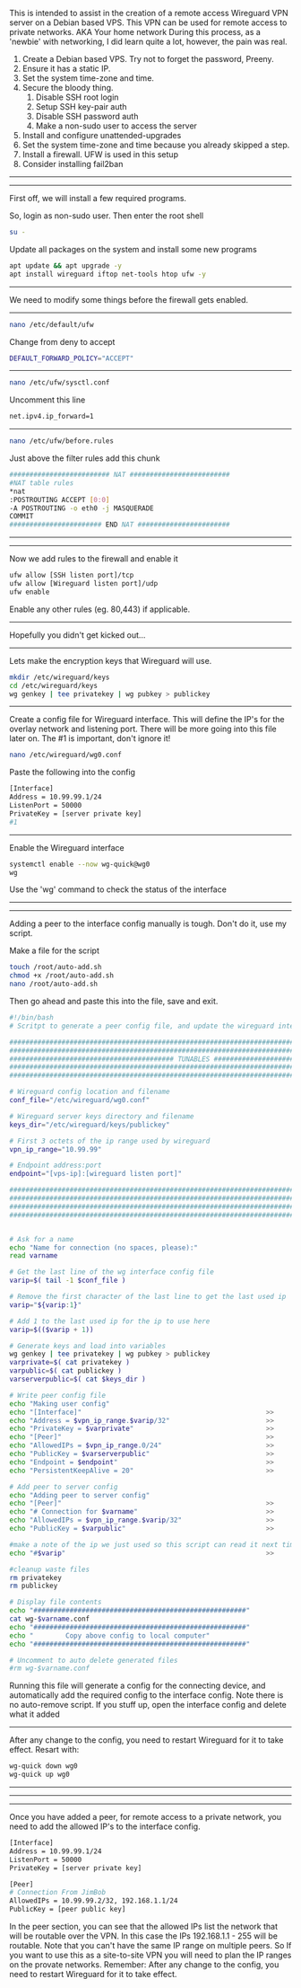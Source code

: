This is intended to assist in the creation of a remote access Wireguard VPN server on a Debian based VPS.
This VPN can be used for remote access to private networks. AKA Your home network
During this process, as a 'newbie' with networking, I did learn quite a lot, however, the pain was real.


1. Create a Debian based VPS. Try not to forget the password, Preeny.
2. Ensure it has a static IP.
3. Set the system time-zone and time.
4. Secure the bloody thing.
	1. Disable SSH root login
	2. Setup SSH key-pair auth
	3. Disable SSH password auth
	4. Make a non-sudo user to access the server
5. Install and configure unattended-upgrades
6. Set the system time-zone and time because you already skipped a step.
7. Install a firewall. UFW is used in this setup
8. Consider installing fail2ban


***
***
First off, we will install a few required programs.

So, login as non-sudo user. Then enter the root shell
```bash
su -
```

Update all packages on the system and install some new programs
```bash
apt update && apt upgrade -y
apt install wireguard iftop net-tools htop ufw -y
```

***
We need to modify some things before the firewall gets enabled.
***

```bash
nano /etc/default/ufw
```

Change from deny to accept
```bash
DEFAULT_FORWARD_POLICY="ACCEPT"
```

***

```bash
nano /etc/ufw/sysctl.conf
```

Uncomment this line
```bash
net.ipv4.ip_forward=1
```

***

```bash
nano /etc/ufw/before.rules
```

Just above the filter rules add this chunk

```bash	
######################### NAT #########################
#NAT table rules
*nat
:POSTROUTING ACCEPT [0:0]
-A POSTROUTING -o eth0 -j MASQUERADE
COMMIT
####################### END NAT #######################	
```

***
***

Now we add rules to the firewall and enable it
```bash
ufw allow [SSH listen port]/tcp
ufw allow [Wireguard listen port]/udp
ufw enable
```
Enable any other rules (eg. 80,443) if applicable.

***
Hopefully you didn't get kicked out...
***

Lets make the encryption keys that Wireguard will use.
```bash
mkdir /etc/wireguard/keys
cd /etc/wireguard/keys
wg genkey | tee privatekey | wg pubkey > publickey
```
***
Create a config file for Wireguard interface. This will define the IP's for the overlay network and listening port. There will be more going into this file later on. The #1 is important, don't ignore it!

```bash
nano /etc/wireguard/wg0.conf
```

Paste the following into the config

```bash
[Interface]
Address = 10.99.99.1/24
ListenPort = 50000
PrivateKey = [server private key]
#1
```
***

Enable the Wireguard interface
```bash
systemctl enable --now wg-quick@wg0
wg
```
Use the 'wg' command to check the status of the interface
***
***
Adding a peer to the interface config manually is tough. Don't do it, use my script.

Make a file for the script
```bash
touch /root/auto-add.sh
chmod +x /root/auto-add.sh
nano /root/auto-add.sh
```
Then go ahead and paste this into the file, save and exit.
```bash
#!/bin/bash
# Scritpt to generate a peer config file, and update the wireguard interface config file

############################################################################################
############################################################################################
######################################### TUNABLES #########################################
############################################################################################
############################################################################################

# Wireguard config location and filename
conf_file="/etc/wireguard/wg0.conf"

# Wireguard server keys directory and filename
keys_dir="/etc/wireguard/keys/publickey"

# First 3 octets of the ip range used by wireguard
vpn_ip_range="10.99.99"

# Endpoint address:port
endpoint="[vps-ip]:[wireguard listen port]"

############################################################################################
############################################################################################
############################################################################################
############################################################################################


# Ask for a name
echo "Name for connection (no spaces, please):"
read varname

# Get the last line of the wg interface config file
varip=$( tail -1 $conf_file )

# Remove the first character of the last line to get the last used ip
varip="${varip:1}"

# Add 1 to the last used ip for the ip to use here
varip=$(($varip + 1))

# Generate keys and load into variables
wg genkey | tee privatekey | wg pubkey > publickey
varprivate=$( cat privatekey )
varpublic=$( cat publickey )
varserverpublic=$( cat $keys_dir )

# Write peer config file
echo "Making user config"
echo "[Interface]"                                              >>      wg-$varname.conf
echo "Address = $vpn_ip_range.$varip/32"                        >>      wg-$varname.conf
echo "PrivateKey = $varprivate"                                 >>      wg-$varname.conf
echo "[Peer]"                                                   >>      wg-$varname.conf
echo "AllowedIPs = $vpn_ip_range.0/24"                          >>      wg-$varname.conf
echo "PublicKey = $varserverpublic"                             >>      wg-$varname.conf
echo "Endpoint = $endpoint"                                     >>      wg-$varname.conf
echo "PersistentKeepAlive = 20"                                 >>      wg-$varname.conf

# Add peer to server config
echo "Adding peer to server config"
echo "[Peer]"                                                   >>      $conf_file
echo "# Connection for $varname"                                >>      $conf_file
echo "AllowedIPs = $vpn_ip_range.$varip/32"                     >>      $conf_file
echo "PublicKey = $varpublic"                                   >>      $conf_file

#make a note of the ip we just used so this script can read it next time
echo "#$varip"                                                  >>      $conf_file

#cleanup waste files
rm privatekey
rm publickey

# Display file contents
echo "#####################################################"
cat wg-$varname.conf
echo "#####################################################"
echo "        Copy above config to local computer"
echo "#####################################################"

# Uncomment to auto delete generated files
#rm wg-$varname.conf
```
Running this file will generate a config for the connecting device, and automatically add the required config to the interface config. Note there is no auto-remove script. If you stuff up, open the interface config and delete what it added
***

After any change to the config, you need to restart Wireguard for it to take effect. Resart with:
```bash
wg-quick down wg0
wg-quick up wg0
```

***
***
***

Once you have added a peer, for remote access to a private network, you need to add the allowed IP's  to the interface config.
```bash
[Interface]
Address = 10.99.99.1/24
ListenPort = 50000
PrivateKey = [server private key]

[Peer]
# Connection From JimBob
AllowedIPs = 10.99.99.2/32, 192.168.1.1/24
PublicKey = [peer public key]
```
In the peer section, you can see that the allowed IPs list the network that will be routable over the VPN. In this case the IPs 192.168.1.1 - 255 will be routable.
Note that you can't have the same IP range on multiple peers. So If you want to use this as a site-to-site VPN you will need to plan the IP ranges on the provate networks.
Remember: After any change to the config, you need to restart Wireguard for it to take effect.












